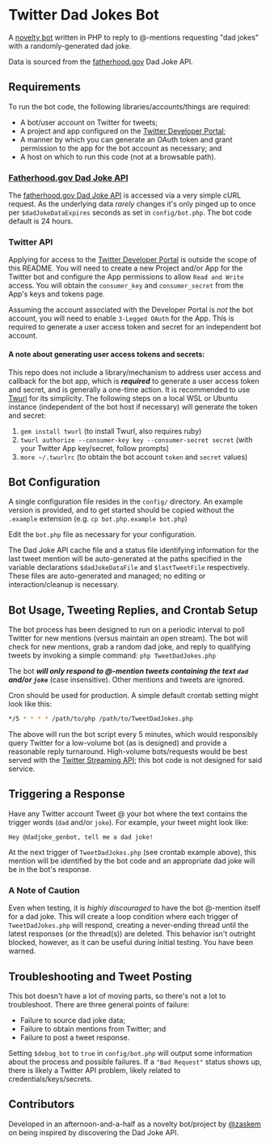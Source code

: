 # Twitter Dad Jokes Bot
A [novelty bot](https://twitter.com/dadjoke_genbot) written in PHP to reply to @-mentions requesting "dad jokes" with a randomly-generated dad joke.

Data is sourced from the [fatherhood.gov](https://www.fatherhood.gov/for-dads/dad-jokes) Dad Joke API.

## Requirements
To run the bot code, the following libraries/accounts/things are required:

* A bot/user account on Twitter for tweets;
* A project and app configured on the [Twitter Developer Portal](https://developer.twitter.com/);
* A manner by which you can generate an OAuth token and grant permission to the app for the bot account as necessary; and
* A host on which to run this code (not at a browsable path).

### [Fatherhood.gov Dad Joke API](https://www.fatherhood.gov/for-dads/dad-jokes)
The [fatherhood.gov Dad Joke API](https://www.fatherhood.gov/for-dads/dad-jokes) is accessed via a very simple cURL request. As the underlying data _rarely_ changes it's only pinged up to once per `$dadJokeDataExpires` seconds as set in `config/bot.php`. The bot code default is 24 hours.

### Twitter API
Applying for access to the [Twitter Developer Portal](https://developer.twitter.com/) is outside the scope of this README. You will need to create a new Project and/or App for the Twitter bot and configure the App permissions to allow `Read and Write` access. You will obtain the `consumer_key` and `consumer_secret` from the App's keys and tokens page.

Assuming the account associated with the Developer Portal is _not_ the bot account, you will need to enable `3-Legged OAuth` for the App. This is required to generate a user access token and secret for an independent bot account.

#### A note about generating user access tokens and secrets:
This repo does not include a library/mechanism to address user access and callback for the bot app, which is ___required___ to generate a user access token and secret, and is generally a one-time action. It is recommended to use [Twurl](https://developer.twitter.com/en/docs/tutorials/using-twurl) for its simplicity. The following steps on a local WSL or Ubuntu instance (independent of the bot host if necessary) will generate the token and secret:

1. `gem install twurl` (to install Twurl, also requires ruby)
2. `twurl authorize --consumer-key key --consumer-secret secret` (with your Twitter App key/secret, follow prompts)
3. `more ~/.twurlrc` (to obtain the bot account `token` and `secret` values)

## Bot Configuration
A single configuration file resides in the `config/` directory. An example version is provided, and to get started should be copied without the `.example` extension (e.g. `cp bot.php.example bot.php`)

Edit the `bot.php` file as necessary for your configuration.

The Dad Joke API cache file and a status file identifying information for the last tweet mention will be auto-generated at the paths specified in the variable declarations `$dadJokeDataFile` and `$lastTweetFile` respectively. These files are auto-generated and managed; no editing or interaction/cleanup is necessary.

## Bot Usage, Tweeting Replies, and Crontab Setup
The bot process has been designed to run on a periodic interval to poll Twitter for new mentions (versus maintain an open stream). The bot will check for new mentions, grab a random dad joke, and reply to qualifying tweets by invoking a simple command:
`php TweetDadJokes.php`

The bot _**will only respond to @-mention tweets containing the text `dad` and/or `joke`**_ (case insensitive). Other mentions and tweets are ignored.

Cron should be used for production. A simple default crontab setting might look like this:
```bash
*/5 * * * * /path/to/php /path/to/TweetDadJokes.php
```
The above will run the bot script every 5 minutes, which would responsibly query Twitter for a low-volume bot (as is designed) and provide a reasonable reply turnaround. High-volume bots/requests would be best served with the [Twitter Streaming API](https://developer.twitter.com/en/docs/twitter-api/v1/tweets/filter-realtime/overview); this bot code is not designed for said service.

## Triggering a Response
Have any Twitter account Tweet @ your bot where the text contains the trigger words (`dad` and/or `joke`). For example, your tweet might look like:

`Hey @dadjoke_genbot, tell me a dad joke!`

At the next trigger of `TweetDadJokes.php` (see crontab example above), this mention will be identified by the bot code and an appropriate dad joke will be in the bot's response.

### A Note of Caution
Even when testing, it is _highly discouraged_ to have the bot @-mention itself for a dad joke. This will create a loop condition where each trigger of `TweetDadJokes.php` will respond, creating a never-ending thread until the latest responses (or the thread(s)) are deleted. This behavior isn't outright blocked, however, as it can be useful during initial testing. You have been warned.

## Troubleshooting and Tweet Posting
This bot doesn't have a lot of moving parts, so there's not a lot to troubleshoot. There are three general points of failure:

* Failure to source dad joke data; 
* Failure to obtain mentions from Twitter; and
* Failure to post a tweet response.

Setting `$debug_bot` to `true` in `config/bot.php` will output some information about the process and possible failures. If a `"Bad Request"` status shows up, there is likely a Twitter API problem, likely related to credentials/keys/secrets.

## Contributors
Developed in an afternoon-and-a-half as a novelty bot/project by [@zaskem](https://github.com/zaskem) on being inspired by discovering the Dad Joke API.